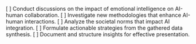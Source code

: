 [ ] Conduct discussions on the impact of emotional intelligence on AI-human collaboration.
[ ] Investigate new methodologies that enhance AI-human interactions.
[ ] Analyze the societal norms that impact AI integration.
[ ] Formulate actionable strategies from the gathered data synthesis.
[ ] Document and structure insights for effective presentation.